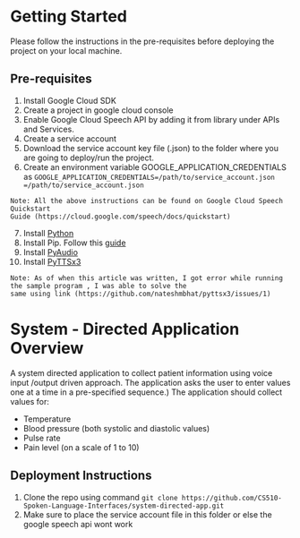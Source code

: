 # Getting Started

Please follow the instructions in the pre-requisites before deploying the project on your local machine.

## Pre-requisites

1. Install Google Cloud SDK
2. Create a project in google cloud console
3. Enable Google Cloud Speech API by adding it from library under APIs and Services.
4. Create a service account
5. Download the service account key file (.json) to the folder where you are going to deploy/run the project.
6. Create an environment variable GOOGLE_APPLICATION_CREDENTIALS as `GOOGLE_APPLICATION_CREDENTIALS=/path/to/service_account.json
=/path/to/service_account.json`

```
Note: All the above instructions can be found on Google Cloud Speech Quickstart
Guide (https://cloud.google.com/speech/docs/quickstart) 
```
7. Install [Python](https://www.python.org/downloads/)
8. Install Pip. Follow this [guide](https://github.com/BurntSushi/nfldb/wiki/Python-&-pip-Windows-installation)
9. Install [PyAudio](https://people.csail.mit.edu/hubert/pyaudio/)
10. Install [PyTTSx3](https://github.com/nateshmbhat/pyttsx3/blob/master/README.rst)

```
Note: As of when this article was written, I got error while running the sample program , I was able to solve the 
same using link (https://github.com/nateshmbhat/pyttsx3/issues/1)
```

# System - Directed Application Overview

A system directed application to collect patient information using voice input /output driven approach. The application asks 
the user to enter values one at a time in a pre-specified sequence.)  The application should collect values for: 

* Temperature
* Blood pressure (both systolic and diastolic values)
* Pulse rate
* Pain level (on a scale of 1 to 10)

## Deployment Instructions

1. Clone the repo using command  ```git clone https://github.com/CS510-Spoken-Language-Interfaces/system-directed-app.git``` 
2. Make sure to place the service account file in this folder or else the google speech api wont work

